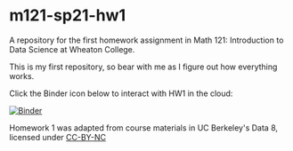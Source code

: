 # m121-sp21-hw1
A repository for the first homework assignment in Math 121: Introduction to Data Science at Wheaton College.

This is my first repository, so bear with me as I figure out how everything works. 

Click the Binder icon below to interact with HW1 in the cloud:

[![Binder](https://mybinder.org/badge_logo.svg)](https://mybinder.org/v2/gh/Peter-Jantsch/m121-sp21-hw1/main?filepath=hw01.ipynb)


Homework 1 was adapted from course materials in UC Berkeley's Data 8, licensed under [CC-BY-NC](https://creativecommons.org/licenses/by-nc/2.0/)
